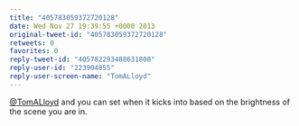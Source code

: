```yaml
---
title: "405783059372720128"
date: Wed Nov 27 19:39:55 +0000 2013
original-tweet-id: "405783059372720128"
retweets: 0
favorites: 0
reply-tweet-id: "405782293488631808"
reply-user-id: "223904855"
reply-user-screen-name: "TomALloyd"
---
```

<a href="https://twitter.com/TomALloyd">@TomALloyd</a> and you can set when it kicks into based on the brightness of the scene you are in.
